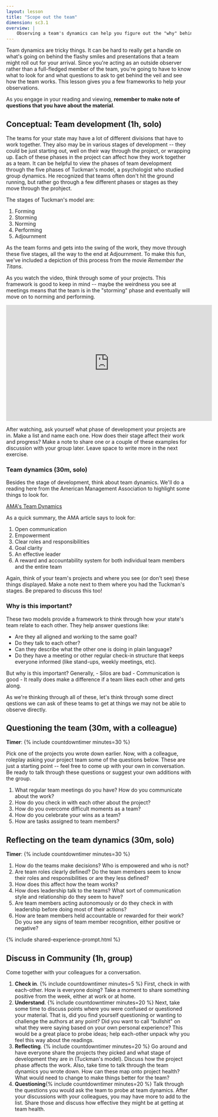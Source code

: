 ```yaml
---
layout: lesson
title: "Scope out the team"
dimension: sc3.1
overview: |
    Observing a team's dynamics can help you figure out the "why" behind successes or failures. This module helps you learn what to look for when observing team meetings to get a sense of how the team works together. 
---
```



Team dynamics are tricky things. It can be hard to really get a handle on what's going on behind the flashy smiles and presentations that a team might roll out for your arrival. Since you're acting as an outside observer rather than a full-fledged member of the team, you're going to have to know what to look for and what questions to ask to get behind the veil and see how the team works. This lesson gives you a few frameworks to help your observations.  

As you engage in your reading and viewing, **remember to make note of questions that you have about the material**.


## Conceptual: Team development (1h, solo)

The teams for your state may have a lot of different divisions that have to work together. They also may be in various stages of development -- they could be just starting out, well on their way through the project, or wrapping up. Each of these phases in the project can affect how they work together as a team. It can be helpful to view the phases of team development through the five phases of Tuckman's model, a psychologist who studied group dynamics. He recognized that teams often don't hit the ground running, but rather go through a few different phases or stages as they move through the prohject. 

The stages of Tuckman's model are:
1. Forming
2. Storming
3. Norming
4. Performing
5. Adjournment

As the team forms and gets into the swing of the work, they move through these five stages, all the way to the end at Adjournment. To make this fun, we've included a depiction of this process from the movie *Remember the Titans*. 

As you watch the video, think through some of your projects. This framework is good to keep in mind -- maybe the weirdness you see at meetings means that the team is in the "storming" phase and eventually will move on to norming and performing.

<iframe width="560" height="315" src="https://www.youtube.com/embed/lu1WUe35QEs" frameborder="0" allow="accelerometer; autoplay; clipboard-write; encrypted-media; gyroscope; picture-in-picture" allowfullscreen></iframe>

After watching, ask yourself what phase of development your projects are in. Make a list and name each one. How does their stage affect their work and progress? Make a note to share one or a couple of these examples for discussion with your group later. Leave space to write more in the next exercise.

### Team dynamics (30m, solo)

Besides the stage of development, think about team dynamics. We'll do a reading here from the American Management Association to highlight some things to look for.

[AMA's Team Dynamics](https://www.amanet.org/articles/team-dynamics/)

As a quick summary, the AMA article says to look for:

1. Open communication
2. Empowerment
3. Clear roles and responsibilities
4. Goal clarity
5. An effective leader
6. A reward and accountability system for both individual team members and the entire team

Again, think of your team's projects and where you see (or don't see) these things displayed. Make a note next to them where you had the Tuckman's stages. Be prepared to discuss this too!

### Why is this important?

These two models provide a framework to think through how your state's team relate to each other. They help answer questions like:

* Are they all aligned and working to the same goal? 
* Do they talk to each other? 
* Can they describe what the other one is doing in plain language? 
* Do they have a meeting or other regular check-in structure that keeps everyone informed (like stand-ups, weekly meetings, etc).

But why is this important?  Generally,
	- Silos are bad
	- Communication is good
	- It really does make a difference if a team likes each other and gets along. 

As we're thinking through all of these, let's think through some direct qestions we can ask of these teams to get at things we may not be able to observe directly.

## Questioning the team (30m, with a colleague)

**Timer**: {% include countdowntimer minutes=30 %} 

Pick one of the projects you wrote down earlier. Now, with a colleague, roleplay asking your project team some of the  questions below. These are just a starting point -- feel free to come up with your own in conversation. Be ready to talk through these questions or suggest your own additions with the group. 

1. What regular team meetings do you have? How do you communicate about the work?
2. How do you check in with each other about the project?
3. How do you overcome difficult moments as a team?
4. How do you celebrate your wins as a team?
5. How are tasks assigned to team members?


## Reflecting on the team dynamics (30m, solo)

**Timer**: {% include countdowntimer minutes=30 %} 

1. How do the teams make decisions? Who is empowered and who is not? 
2. Are team roles clearly defined? Do the team members seem to know their roles and responsibilities or are they less defined?
3. How does this affect how the team works?
4. How does leadership talk to the teams? What sort of communication style and relationship do they seem to have? 
5. Are team members acting autonomously or do they check in with leadership before doing most of their actions?
6. How are team members held accountable or rewarded for their work? Do you see any signs of team member recognition, either positive or negative? 

{% include shared-experience-prompt.html %}


## Discuss in Community (1h, group)

Come together with your colleagues for a conversation.

1.  **Check in**. {% include countdowntimer minutes=5 %} First, check in with each-other. How is everyone doing? Take a moment to share something positive from the week, either at work or at home.
2.  **Understand**. {% include countdowntimer minutes=20 %} Next, take some time to discuss points where you were confused or questioned your material. That is, did you find yourself questioning or wanting to challenge the authors at any point? Did you want to call "bullshit" on what they were saying based on your own personal experience? This would be a great place to probe ideas; help each-other unpack why you feel this way about the readings.
3.  **Reflecting**. {% include countdowntimer minutes=20 %} Go around and have everyone share the projects they picked and what stage of development they are in (Tuckman's model). Discuss how the project phase affects the work. Also, take time to talk through the team dynamics you wrote down. How can these map onto project health? What would need to change to make things better for the team?
4. **Questioning**{% include countdowntimer minutes=20 %} Talk through the questions you would ask the team to probe at team dynamics. After your discussions with your colleagues, you may have more to add to the list. Share those and discuss how effective they might be at getting at team health. 


